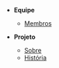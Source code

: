 <!-- docs/_sidebar.md -->

- **Equipe**
    - [Membros](./pages/team.md)
    

- **Projeto**
    - [Sobre](./pages/projeto.md)
    - [História](./pages/historia.md)

 
